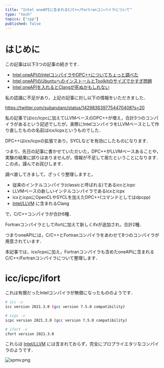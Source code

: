 ```yaml
---
title: "Intel oneAPIに含まれるC/C++/Fortranコンパイラについて"
type: "tech"
topics: ["cpp"]
published: false
---
```


# はじめに
この記事は以下3つの記事の続きです．

- [Intel oneAPIのIntelコンパイラやDPC++についてちょっと調べた][1]
- [Intel oneAPIのUbuntuへのインストールとToolkitのサイズでかすぎ問題][2]
- [Intel oneAPIを入れるとClangが死ぬかもしれない][3]

[1]:https://zenn.dev/hishinuma_t/articles/intel-oneapi_dpc
[2]:https://zenn.dev/hishinuma_t/articles/intel-oneapi_install
[3]:https://zenn.dev/hishinuma_t/articles/intel-oneapi_clang

私の認識に不足があり，上記の記事に対し以下の情報をいただきました．

https://twitter.com/subarutaro/status/1429836397754470408?s=20

私の記事ではicc/icpcに加えてLLVMベースのDPC++が増え，合計3つのコンパイラがあるという記述でしたが，実際にIntelコンパイラをLLVMベースとして作り直したものの名前はicx/icpxというものでした．

DPC++はicx/icpxの拡張であり，SYCLなどを有効にしたものになります．

つまり，先日の記事に書かせていただいた，DPC++がLLVMベースあることや，実験の結果に誤りはありませんが，情報が不足して居たということになります．この点，謹んでお詫びします．

調べ直してきまして，ざっくり整理しますと，
- 従来のインテルコンパイラ(classicと呼ばれる)であるiccとicpc
- LLVMベースの新しいインテルコンパイラであるicxとicpx
- icxとicpxにOpenCLやSYCLを加えたDPC++(コマンドとしてはdpcpp)
- [Intel/LLVM](https://github.com/intel/llvm) に含まれるClang

で，C/C++コンパイラが合計6種．

Fortranコンパイラとしてifortに加えて新しくifxが追加され，合計2種．

つまりoneAPIには，C/C++とFortranコンパイラをあわせて8つのコンパイラが用意されています．

本記事では，icx/icpxに加え，Fortranコンパイラも含めたoneAPIに含まれるC/C++/Fortranコンパイラについて整理します．

# icc/icpc/ifort
これは有償だったIntelコンパイラが無償になったもののようです．

```sh
# icc -v
icc version 2021.3.0 (gcc version 7.5.0 compatibility)

# icpc -v
icpc version 2021.3.0 (gcc version 7.5.0 compatibility)

# ifort -v
ifort version 2021.3.0
```

これらは [Intel/LLVM](https://github.com/intel/llvm) には含まれておらず，完全にプロプライエタリなコンパイラのようです．

![spmv.png](https://raw.githubusercontent.com/t-hishinuma/zenn-content/main/articles/img/intel_compiler_roadmap.png)
